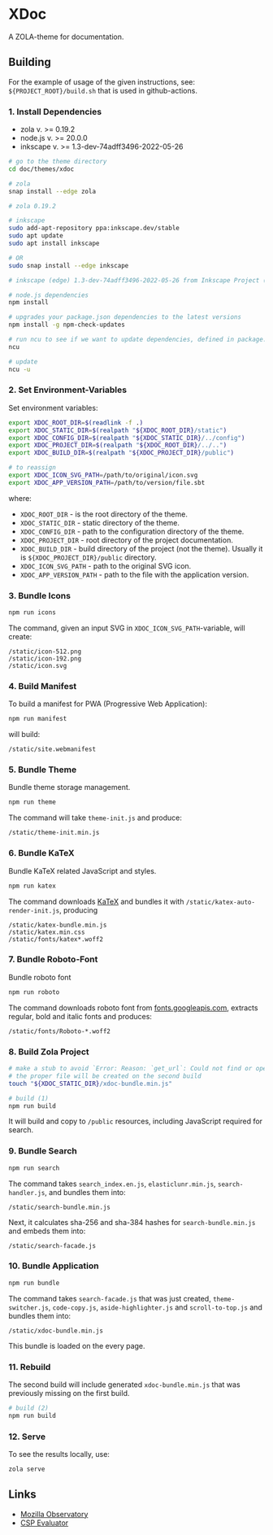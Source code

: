 # XDoc

A ZOLA-theme for documentation.

## Building

For the example of usage of the given instructions, see: `${PROJECT_ROOT}/build.sh` that is used in github-actions.

### 1. Install Dependencies

- zola v. >= 0.19.2
- node.js v. >= 20.0.0
- inkscape v. >= 1.3-dev-74adff3496-2022-05-26

```bash
# go to the theme directory
cd doc/themes/xdoc

# zola
snap install --edge zola

# zola 0.19.2

# inkscape
sudo add-apt-repository ppa:inkscape.dev/stable
sudo apt update
sudo apt install inkscape

# OR
sudo snap install --edge inkscape

# inkscape (edge) 1.3-dev-74adff3496-2022-05-26 from Inkscape Project (inkscape✓) installed

# node.js dependencies
npm install

# upgrades your package.json dependencies to the latest versions
npm install -g npm-check-updates

# run ncu to see if we want to update dependencies, defined in package.json
ncu

# update
ncu -u
```

### 2. Set Environment-Variables

Set environment variables:

```bash
export XDOC_ROOT_DIR=$(readlink -f .)
export XDOC_STATIC_DIR=$(realpath "${XDOC_ROOT_DIR}/static")
export XDOC_CONFIG_DIR=$(realpath "${XDOC_STATIC_DIR}/../config")
export XDOC_PROJECT_DIR=$(realpath "${XDOC_ROOT_DIR}/../..")
export XDOC_BUILD_DIR=$(realpath "${XDOC_PROJECT_DIR}/public")

# to reassign
export XDOC_ICON_SVG_PATH=/path/to/original/icon.svg
export XDOC_APP_VERSION_PATH=/path/to/version/file.sbt
```

where:

- `XDOC_ROOT_DIR` - is the root directory of the theme.
- `XDOC_STATIC_DIR` - static directory of the theme.
- `XDOC_CONFIG_DIR` - path to the configuration directory of the theme.
- `XDOC_PROJECT_DIR` - root directory of the project documentation.
- `XDOC_BUILD_DIR` - build directory of the project (not the theme). Usually it is `${XDOC_PROJECT_DIR}/public` directory.
- `XDOC_ICON_SVG_PATH` - path to the original SVG icon.
- `XDOC_APP_VERSION_PATH` - path to the file with the application version.

### 3. Bundle Icons

```bash
npm run icons
```

The command, given an input SVG in `XDOC_ICON_SVG_PATH`-variable, will create:

```text
/static/icon-512.png
/static/icon-192.png
/static/icon.svg
```

### 4. Build Manifest

To build a manifest for PWA (Progressive Web Application):

```bash
npm run manifest
```

will build:

```text
/static/site.webmanifest
```

### 5. Bundle Theme

Bundle theme storage management.

```bash
npm run theme
```

The command will take `theme-init.js` and produce:

```text
/static/theme-init.min.js
```

### 6. Bundle KaTeX

Bundle KaTeX related JavaScript and styles.

```bash
npm run katex
```

The command downloads [KaTeX](https://github.com/KaTeX/) and bundles it with `/static/katex-auto-render-init.js`, producing

```text
/static/katex-bundle.min.js
/static/katex.min.css
/static/fonts/katex*.woff2
```

### 7. Bundle Roboto-Font

Bundle roboto font

```bash
npm run roboto
```

The command downloads roboto font from [fonts.googleapis.com](https://fonts.googleapis.com), extracts regular, bold and italic fonts and produces:

```
/static/fonts/Roboto-*.woff2
```

### 8. Build Zola Project

```bash
# make a stub to avoid `Error: Reason: `get_url`: Could not find or open file xdoc-bundle.min.js`
# the proper file will be created on the second build
touch "${XDOC_STATIC_DIR}/xdoc-bundle.min.js"

# build (1)
npm run build
```

It will build and copy to `/public` resources, including JavaScript required for search.

### 9. Bundle Search

```bash
npm run search
```

The command takes `search_index.en.js`, `elasticlunr.min.js`, `search-handler.js`, and bundles them into:

```text
/static/search-bundle.min.js
```

Next, it calculates sha-256 and sha-384 hashes for `search-bundle.min.js` and embeds them into:

```text
/static/search-facade.js
```

### 10. Bundle Application

```bash
npm run bundle
```

The command takes `search-facade.js` that was just created, `theme-switcher.js`, `code-copy.js`, `aside-highlighter.js` and `scroll-to-top.js` and bundles them into:

```text
/static/xdoc-bundle.min.js
```

This bundle is loaded on the every page.

### 11. Rebuild

The second build will include generated `xdoc-bundle.min.js` that was previously missing on the first build.

```bash
# build (2)
npm run build
```

### 12. Serve

To see the results locally, use:

```bash
zola serve
```

## Links

- [Mozilla Observatory ](https://observatory.mozilla.org/)
- [CSP Evaluator](https://csp-evaluator.withgoogle.com/)
